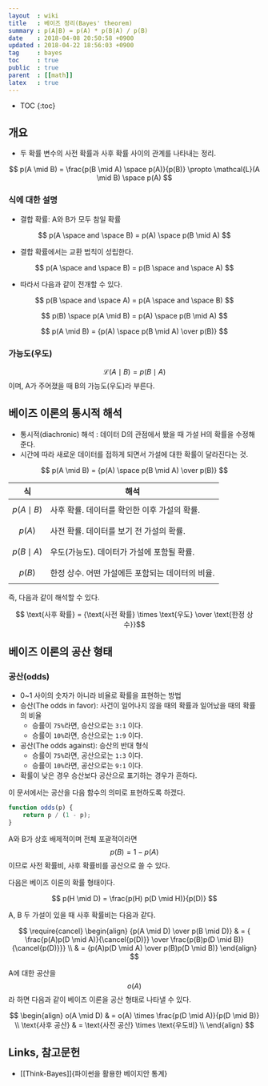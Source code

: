 ```yaml
---
layout  : wiki
title   : 베이즈 정리(Bayes' theorem)
summary : p(A|B) = p(A) * p(B|A) / p(B)
date    : 2018-04-08 20:50:58 +0900
updated : 2018-04-22 18:56:03 +0900
tag     : bayes
toc     : true
public  : true
parent  : [[math]]
latex   : true
---
```

* TOC
{:toc}

## 개요

* 두 확률 변수의 사전 확률과 사후 확률 사이의 관계를 나타내는 정리.

$$ p(A \mid B) = \frac{p(B \mid A) \space p(A)}{p(B)} \propto \mathcal{L}(A \mid B) \space p(A) $$

### 식에 대한 설명

* 결합 확률: A와 B가 모두 참일 확률

$$ p(A \space and \space B) = p(A) \space p(B \mid A) $$

* 결합 확률에서는 교환 법칙이 성립한다.

$$ p(A \space and \space B) = p(B \space and \space A) $$

* 따라서 다음과 같이 전개할 수 있다.

$$ p(B \space and \space A) = p(A \space and \space B) $$

$$ p(B) \space p(A \mid B) = p(A) \space p(B \mid A) $$

$$ p(A \mid B) = {p(A) \space p(B \mid A) \over p(B)} $$

### 가능도(우도)

$$ \mathcal{L}(A \mid B) = p(B \mid A) $$ 이며, A가 주어졌을 때 B의 가능도(우도)라 부른다.

## 베이즈 이론의 통시적 해석

* 통시적(diachronic) 해석 : 데이터 D의 관점에서 봤을 때 가설 H의 확률을 수정해준다.
* 시간에 따라 새로운 데이터를 접하게 되면서 가설에 대한 확률이 달라진다는 것.

$$ p(A \mid B) = {p(A) \space p(B \mid A) \over p(B)} $$

| 식              | 해석                                             |
|-----------------|--------------------------------------------------|
| $$p(A \mid B)$$ | 사후 확률. 데이터를 확인한 이후 가설의 확률.     |
| $$p(A)$$        | 사전 확률. 데이터를 보기 전 가설의 확률.         |
| $$p(B \mid A)$$ | 우도(가능도). 데이터가 가설에 포함될 확률.       |
| $$p(B)$$        | 한정 상수. 어떤 가설에든 포함되는 데이터의 비율. |

즉, 다음과 같이 해석할 수 있다.

$$ \text{사후 확률} = {\text{사전 확률} \times \text{우도} \over \text{한정 상수}}$$

## 베이즈 이론의 공산 형태

### 공산(odds)

* 0~1 사이의 숫자가 아니라 비율로 확률을 표현하는 방법
* 승산(The odds in favor): 사건이 일어나지 않을 때의 확률과 일어났을 때의 확률의 비율
    * 승률이 `75%`라면, 승산으로는 `3:1` 이다.
    * 승률이 `10%`라면, 승산으로는 `1:9` 이다.
* 공산(The odds against): 승산의 반대 형식
    * 승률이 `75%`라면, 공산으로는 `1:3` 이다.
    * 승률이 `10%`라면, 공산으로는 `9:1` 이다.
* 확률이 낮은 경우 승산보다 공산으로 표기하는 경우가 흔하다.

이 문서에서는 공산을 다음 함수의 의미로 표현하도록 하겠다.

```javascript
function odds(p) {
    return p / (1 - p);
}
```

A와 B가 상호 배제적이며 전체 포괄적이라면 $$p(B) = 1 - p(A)$$ 이므로 사전 확률비, 사후 확률비를 공산으로 쓸 수 있다.

다음은 베이즈 이론의 확률 형태이다.

$$ p(H \mid D) = \frac{p(H) p(D \mid H)}{p(D)} $$

A, B 두 가설이 있을 때 사후 확률비는 다음과 같다.

$$
\require{cancel}
\begin{align}
{p(A \mid D) \over p(B \mid D)}
    & = { \frac{p(A)p(D \mid A)}{\cancel{p(D)}} \over \frac{p(B)p(D \mid B)}{\cancel{p(D)}}} \\
    & = {p(A)p(D \mid A) \over p(B)p(D \mid B)}
\end{align}
$$

A에 대한 공산을 $$o(A)$$라 하면 다음과 같이 베이즈 이론을 공산 형태로 나타낼 수 있다.

$$
\begin{align}
o(A \mid D) & = o(A) \times \frac{p(D \mid A)}{p(D \mid B)} \\
\text{사후 공산} & = \text{사전 공산} \times \text{우도비} \\
\end{align}
$$




## Links, 참고문헌

* [[Think-Bayes]]{파이썬을 활용한 베이지안 통계}

